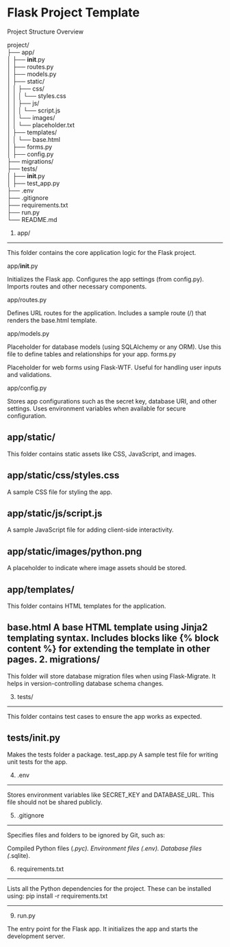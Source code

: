 # Flask Project Template
Project Structure Overview

project/                                                                                             
├── app/                                                  
│   ├── __init__.py                                            
│   ├── routes.py                                              
│   ├── models.py                                                        
│   ├── static/                                            
│   │   ├── css/                                          
│   │   │   └── styles.css                                                        
│   │   ├── js/                              
│   │   │   └── script.js                                                
│   │   └── images/                                                      
│   │       └── placeholder.txt                                                  
│   ├── templates/                                          
│   │   └── base.html                                
│   ├── forms.py                                                    
│   ├── config.py                                        
├── migrations/                                    
├── tests/                                              
│   ├── __init__.py                                                            
│   ├── test_app.py                                                      
├── .env                                                        
├── .gitignore                                                              
├── requirements.txt                                    
├── run.py                      
└── README.md                    




1. app/
--------
This folder contains the core application logic for the Flask project.

app/__init__.py

Initializes the Flask app.
Configures the app settings (from config.py).
Imports routes and other necessary components.

app/routes.py

Defines URL routes for the application.
Includes a sample route (/) that renders the base.html template.

app/models.py

Placeholder for database models (using SQLAlchemy or any ORM).
Use this file to define tables and relationships for your app.
forms.py

Placeholder for web forms using Flask-WTF.
Useful for handling user inputs and validations.

app/config.py

Stores app configurations such as the secret key, database URI, and other settings.
Uses environment variables when available for secure configuration.

app/static/
--------
This folder contains static assets like CSS, JavaScript, and images.

app/static/css/styles.css
--------
A sample CSS file for styling the app.

app/static/js/script.js
--------
A sample JavaScript file for adding client-side interactivity.

app/static/images/python.png
--------
A placeholder to indicate where image assets should be stored.

app/templates/
--------
This folder contains HTML templates for the application.

base.html
A base HTML template using Jinja2 templating syntax.
Includes blocks like {% block content %} for extending the template in other pages.
2. migrations/
--------
This folder will store database migration files when using Flask-Migrate. It helps in version-controlling database schema changes.

3. tests/
--------

This folder contains test cases to ensure the app works as expected.

tests/__init__.py
--------
Makes the tests folder a package.
test_app.py
A sample test file for writing unit tests for the app.

4. .env
--------

Stores environment variables like SECRET_KEY and DATABASE_URL. This file should not be shared publicly.

5. .gitignore
--------
Specifies files and folders to be ignored by Git, such as:

Compiled Python files (*.pyc).
Environment files (.env).
Database files (*.sqlite).

6. requirements.txt
--------
Lists all the Python dependencies for the project. These can be installed using:
pip install -r requirements.txt

--------
9. run.py

The entry point for the Flask app. It initializes the app and starts the development server.

